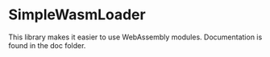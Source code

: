 # SimpleWasmLoader
This library makes it easier to use WebAssembly modules.
Documentation is found in the doc folder.
